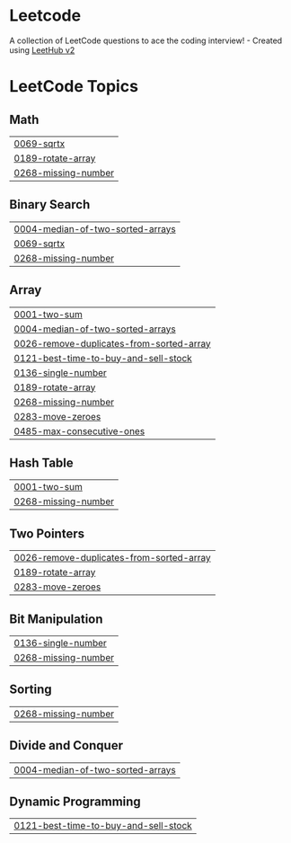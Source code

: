 # Leetcode
A collection of LeetCode questions to ace the coding interview! - Created using [LeetHub v2](https://github.com/arunbhardwaj/LeetHub-2.0)

<!---LeetCode Topics Start-->
# LeetCode Topics
## Math
|  |
| ------- |
| [0069-sqrtx](https://github.com/Shubh-debug/Leetcode/tree/master/0069-sqrtx) |
| [0189-rotate-array](https://github.com/Shubh-debug/Leetcode/tree/master/0189-rotate-array) |
| [0268-missing-number](https://github.com/Shubh-debug/Leetcode/tree/master/0268-missing-number) |
## Binary Search
|  |
| ------- |
| [0004-median-of-two-sorted-arrays](https://github.com/Shubh-debug/Leetcode/tree/master/0004-median-of-two-sorted-arrays) |
| [0069-sqrtx](https://github.com/Shubh-debug/Leetcode/tree/master/0069-sqrtx) |
| [0268-missing-number](https://github.com/Shubh-debug/Leetcode/tree/master/0268-missing-number) |
## Array
|  |
| ------- |
| [0001-two-sum](https://github.com/Shubh-debug/Leetcode/tree/master/0001-two-sum) |
| [0004-median-of-two-sorted-arrays](https://github.com/Shubh-debug/Leetcode/tree/master/0004-median-of-two-sorted-arrays) |
| [0026-remove-duplicates-from-sorted-array](https://github.com/Shubh-debug/Leetcode/tree/master/0026-remove-duplicates-from-sorted-array) |
| [0121-best-time-to-buy-and-sell-stock](https://github.com/Shubh-debug/Leetcode/tree/master/0121-best-time-to-buy-and-sell-stock) |
| [0136-single-number](https://github.com/Shubh-debug/Leetcode/tree/master/0136-single-number) |
| [0189-rotate-array](https://github.com/Shubh-debug/Leetcode/tree/master/0189-rotate-array) |
| [0268-missing-number](https://github.com/Shubh-debug/Leetcode/tree/master/0268-missing-number) |
| [0283-move-zeroes](https://github.com/Shubh-debug/Leetcode/tree/master/0283-move-zeroes) |
| [0485-max-consecutive-ones](https://github.com/Shubh-debug/Leetcode/tree/master/0485-max-consecutive-ones) |
## Hash Table
|  |
| ------- |
| [0001-two-sum](https://github.com/Shubh-debug/Leetcode/tree/master/0001-two-sum) |
| [0268-missing-number](https://github.com/Shubh-debug/Leetcode/tree/master/0268-missing-number) |
## Two Pointers
|  |
| ------- |
| [0026-remove-duplicates-from-sorted-array](https://github.com/Shubh-debug/Leetcode/tree/master/0026-remove-duplicates-from-sorted-array) |
| [0189-rotate-array](https://github.com/Shubh-debug/Leetcode/tree/master/0189-rotate-array) |
| [0283-move-zeroes](https://github.com/Shubh-debug/Leetcode/tree/master/0283-move-zeroes) |
## Bit Manipulation
|  |
| ------- |
| [0136-single-number](https://github.com/Shubh-debug/Leetcode/tree/master/0136-single-number) |
| [0268-missing-number](https://github.com/Shubh-debug/Leetcode/tree/master/0268-missing-number) |
## Sorting
|  |
| ------- |
| [0268-missing-number](https://github.com/Shubh-debug/Leetcode/tree/master/0268-missing-number) |
## Divide and Conquer
|  |
| ------- |
| [0004-median-of-two-sorted-arrays](https://github.com/Shubh-debug/Leetcode/tree/master/0004-median-of-two-sorted-arrays) |
## Dynamic Programming
|  |
| ------- |
| [0121-best-time-to-buy-and-sell-stock](https://github.com/Shubh-debug/Leetcode/tree/master/0121-best-time-to-buy-and-sell-stock) |
<!---LeetCode Topics End-->